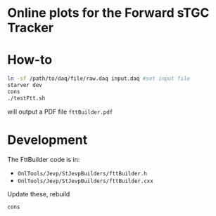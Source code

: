 Online plots for the Forward sTGC Tracker
===

# How-to

```sh
ln -sf /path/to/daq/file/raw.daq input.daq #set input file
starver dev 
cons
./testFtt.sh
```

will output a PDF file `fttBuilder.pdf`


# Development
The FttBuilder code is in:
- `OnlTools/Jevp/StJevpBuilders/fttBuilder.h`
- `OnlTools/Jevp/StJevpBuilders/fttBuilder.cxx`

Update these, rebuild
```sh
cons
```

